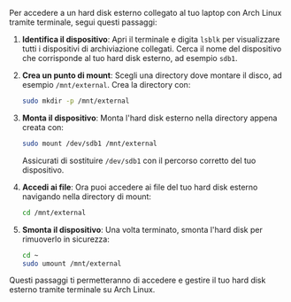 Per accedere a un hard disk esterno collegato al tuo laptop con Arch Linux tramite terminale, segui questi passaggi:

1. **Identifica il dispositivo**: Apri il terminale e digita `lsblk` per visualizzare tutti i dispositivi di archiviazione collegati. Cerca il nome del dispositivo che corrisponde al tuo hard disk esterno, ad esempio `sdb1`.

2. **Crea un punto di mount**: Scegli una directory dove montare il disco, ad esempio `/mnt/external`. Crea la directory con:

   ```bash
   sudo mkdir -p /mnt/external
   ```


3. **Monta il dispositivo**: Monta l'hard disk esterno nella directory appena creata con:

   ```bash
   sudo mount /dev/sdb1 /mnt/external
   ```


   Assicurati di sostituire `/dev/sdb1` con il percorso corretto del tuo dispositivo.

4. **Accedi ai file**: Ora puoi accedere ai file del tuo hard disk esterno navigando nella directory di mount:

   ```bash
   cd /mnt/external
   ```


5. **Smonta il dispositivo**: Una volta terminato, smonta l'hard disk per rimuoverlo in sicurezza:

   ```bash
   cd ~
   sudo umount /mnt/external
   ```


Questi passaggi ti permetteranno di accedere e gestire il tuo hard disk esterno tramite terminale su Arch Linux. 